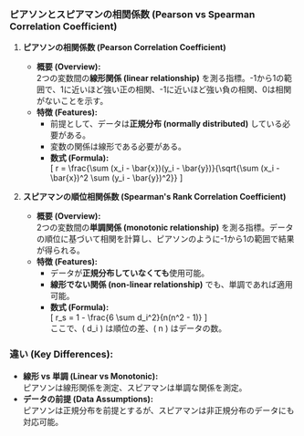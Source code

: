 ### ピアソンとスピアマンの相関係数 (Pearson vs Spearman Correlation Coefficient)

1. **ピアソンの相関係数 (Pearson Correlation Coefficient)**  
   - **概要 (Overview):**  
     2つの変数間の**線形関係 (linear relationship)** を測る指標。-1から1の範囲で、1に近いほど強い正の相関、-1に近いほど強い負の相関、0は相関がないことを示す。  
   - **特徴 (Features):**  
     - 前提として、データは**正規分布 (normally distributed)** している必要がある。
     - 変数の関係は線形である必要がある。
     - **数式 (Formula):**  
       \[ r = \frac{\sum (x_i - \bar{x})(y_i - \bar{y})}{\sqrt{\sum (x_i - \bar{x})^2 \sum (y_i - \bar{y})^2}} \]

2. **スピアマンの順位相関係数 (Spearman's Rank Correlation Coefficient)**  
   - **概要 (Overview):**  
     2つの変数間の**単調関係 (monotonic relationship)** を測る指標。データの順位に基づいて相関を計算し、ピアソンのように-1から1の範囲で結果が得られる。  
   - **特徴 (Features):**  
     - データが**正規分布していなくても**使用可能。
     - **線形でない関係 (non-linear relationship)** でも、単調であれば適用可能。
     - **数式 (Formula):**  
       \[ r_s = 1 - \frac{6 \sum d_i^2}{n(n^2 - 1)} \]  
       ここで、\( d_i \) は順位の差、\( n \) はデータの数。

### 違い (Key Differences):
- **線形 vs 単調 (Linear vs Monotonic):**  
  ピアソンは線形関係を測定、スピアマンは単調な関係を測定。
- **データの前提 (Data Assumptions):**  
  ピアソンは正規分布を前提とするが、スピアマンは非正規分布のデータにも対応可能。
